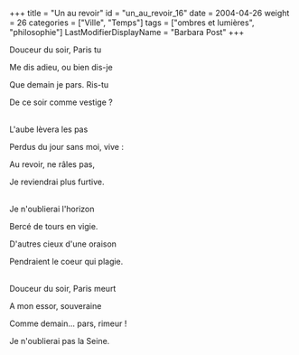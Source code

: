 +++
title = "Un au revoir"
id = "un_au_revoir_16"
date = 2004-04-26
weight = 26
categories = ["Ville", "Temps"]
tags = ["ombres et lumières", "philosophie"]
LastModifierDisplayName = "Barbara Post"
+++

Douceur du soir, Paris tu

Me dis adieu, ou bien dis-je

Que demain je pars. Ris-tu

De ce soir comme vestige ?

 \
L'aube lèvera les pas

Perdus du jour sans moi, vive :

Au revoir, ne râles pas,

Je reviendrai plus furtive.

 \
Je n'oublierai l'horizon

Bercé de tours en vigie.

D'autres cieux d'une oraison

Pendraient le coeur qui plagie.

 \
Douceur du soir, Paris meurt

A mon essor, souveraine

Comme demain... pars, rimeur !

Je n'oublierai pas la Seine.
